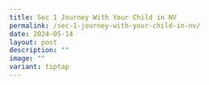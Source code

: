 ```yaml
---
title: Sec 1 Journey With Your Child in NV
permalink: /sec-1-journey-with-your-child-in-nv/
date: 2024-05-14
layout: post
description: ""
image: ""
variant: tiptap
---
```

